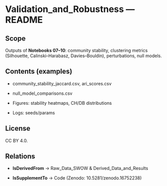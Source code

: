 # Validation_and_Robustness — README

## Scope

Outputs of **Notebooks 07–10**: community stability, clustering metrics (Silhouette, Calinski–Harabasz, Davies–Bouldin), perturbations, null models.

## Contents (examples)

- community_stability_jaccard.csv, ari_scores.csv

- null_model_comparisons.csv

- Figures: stability heatmaps, CH/DB distributions

- Logs: seeds/params

## License

CC BY 4.0.

## Relations

- **IsDerivedFrom** → Raw_Data_SWOW & Derived_Data_and_Results

- **IsSupplementTo** → Code (Zenodo: 10.5281/zenodo.16752238)
